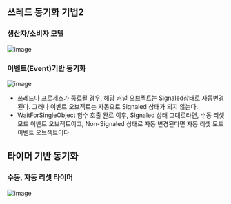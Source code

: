 ## 쓰레드 동기화 기법2

### 생산자/소비자 모델
![image](https://github.com/zinoing/Windows_System_Programming/assets/77779979/ef803a62-fd05-445c-a098-b014b9091921)

### 이벤트(Event)기반 동기화
![image](https://github.com/zinoing/Windows_System_Programming/assets/77779979/6d71cee5-86a4-4294-9b51-bb1898b4c84b)
*  쓰레드나 프로세스가 종료될 경우, 해당 커널 오브젝트는 Signaled상태로 자동변경된다. 그러나 이벤트 오브젝트는 자동으로 Signaled 상태가 되지 않는다.
* WaitForSingleObject 함수 호출 완료 이후, Signaled 상태 그대로라면, 수동 리셋 모드 이벤트 오브젝트이고, Non-Signaled 상태로 자동 변경된다면 자동 리셋 모드 이벤트 오브젝트이다.

## 타이머 기반 동기화

### 수동, 자동 리셋 타이머
![image](https://github.com/zinoing/Windows_System_Programming/assets/77779979/aae53689-6126-4486-99a9-a5e6042a2857)
